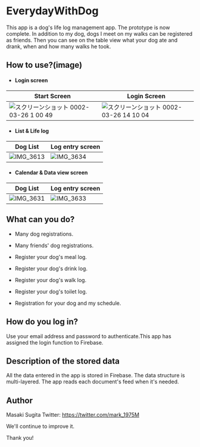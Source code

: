 # EverydayWithDog

This app is a dog's life log management app. The prototype is now complete.  In addition to my dog, dogs I meet on my walks can be registered as friends. Then you can see on the table view what your dog ate and drank, when and how many walks he took.

## How to use?(image)

- #### Login screen

|Start Screen|Login Screen|
|---|---|
|![スクリーンショット 0002-03-26 1 00 49](https://user-images.githubusercontent.com/49276817/77614130-c7102b00-6f6f-11ea-85da-e0fd96d31952.PNG)|![スクリーンショット 0002-03-26 14 10 04](https://user-images.githubusercontent.com/49276817/77614229-00489b00-6f70-11ea-900a-3d5eb12bdea4.png)

- #### List & Life log

|Dog List|Log entry screen|
|---|---|
|![IMG_3613](https://user-images.githubusercontent.com/49276817/77616231-81099600-6f74-11ea-8aaf-907626c6e3b8.gif)|![IMG_3634](https://user-images.githubusercontent.com/49276817/77616468-11e07180-6f75-11ea-84fd-1559a2c95fe3.gif)

- #### Calendar & Data view screen

|Dog List|Log entry screen|
|---|---|
|![IMG_3631](https://user-images.githubusercontent.com/49276817/77617101-a4cddb80-6f76-11ea-9d24-0c51073728c4.gif)|![IMG_3633](https://user-images.githubusercontent.com/49276817/77617136-b7e0ab80-6f76-11ea-8773-7e220d1eb2c9.gif)



## What can you do?

- Many dog registrations.

- Many friends' dog registrations.

- Register your dog's meal log.

- Register your dog's drink log.

- Register your dog's walk log.

- Register your dog's toilet log.

- Registration for your dog and my schedule.

## How do you log in?

Use your email address and password to authenticate.This app has assigned the login function to Firebase.

## Description of the stored data

All the data entered in the app is stored in Firebase.
The data structure is multi-layered. The app reads each document's feed when it's needed.

## Author
Masaki Sugita
Twitter: https://twitter.com/mark_1975M

We'll continue to improve it.

Thank you!
